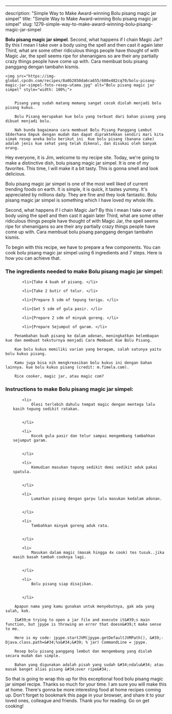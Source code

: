 ---
description: "Simple Way to Make Award-winning Bolu pisang magic jar simpel"
title: "Simple Way to Make Award-winning Bolu pisang magic jar simpel"
slug: 1279-simple-way-to-make-award-winning-bolu-pisang-magic-jar-simpel

<p>
	<strong>Bolu pisang magic jar simpel</strong>. 
	Second, what happens if I chain Magic Jar? By this I mean I take over a body using the spell and then cast it again later Third, what are some other ridiculous things people have thought of with Magic Jar, the spell seems ripe for shenanigans so are their any partially crazy things people have come up with. Cara membuat bolu pisang panggang dengan tambahn kismis.
</p>
<p>
	
	<img src="https://img-global.cpcdn.com/recipes/8a0b2850da6ca655/680x482cq70/bolu-pisang-magic-jar-simpel-foto-resep-utama.jpg" alt="Bolu pisang magic jar simpel" style="width: 100%;">
	
	
		Pisang yang sudah matang memang sangat cocok diolah menjadi bolu pisang kukus.
	
		Bolu Pisang merupakan kue bolu yang terbuat dari bahan pisang yang dibuat menjadi bolu.
	
		Nah bunda bagaimana cara membuat Bolu Pisang Panggang Lembut SEderhana Empuk dengan mudah dan dapat dipraktekkan sendiri mari kita simak resep aneka bolu berikut ini  Kue bolu pisang (banana cake) adalah jenis kue sehat yang telah dikenal, dan disukai oleh banyak orang.
	
</p>
<p>
	Hey everyone, it is Jim, welcome to my recipe site. Today, we're going to make a distinctive dish, bolu pisang magic jar simpel. It is one of my favorites. This time, I will make it a bit tasty. This is gonna smell and look delicious.
</p>
	
<p>
	Bolu pisang magic jar simpel is one of the most well liked of current trending foods on earth. It is simple, it is quick, it tastes yummy. It's appreciated by millions daily. They are fine and they look fantastic. Bolu pisang magic jar simpel is something which I have loved my whole life.
</p>
<p>
	Second, what happens if I chain Magic Jar? By this I mean I take over a body using the spell and then cast it again later Third, what are some other ridiculous things people have thought of with Magic Jar, the spell seems ripe for shenanigans so are their any partially crazy things people have come up with. Cara membuat bolu pisang panggang dengan tambahn kismis.
</p>

<p>
To begin with this recipe, we have to prepare a few components. You can cook bolu pisang magic jar simpel using 6 ingredients and 7 steps. Here is how you can achieve that.
</p>

<h3>The ingredients needed to make Bolu pisang magic jar simpel:</h3>

<ol>
	
		<li>{Take 4 buah of pisang. </li>
	
		<li>{Take 2 butir of telur. </li>
	
		<li>{Prepare 5 sdm of tepung terigu. </li>
	
		<li>{Get 5 sdm of gula pasir. </li>
	
		<li>{Prepare 2 sdm of minyak goreng. </li>
	
		<li>{Prepare Sejumput of garam. </li>
	
</ol>
<p>
	
		Penambahan buah pisang ke dalam adonan, meningkatkan kelembapan kue dan membuat teksturnya menjadi Cara Membuat Kue Bolu Pisang.
	
		Kue bolu kukus memiliki varian yang beragam, salah satunya yaitu bolu kukus pisang.
	
		Kamu juga bisa nih mengkreasikan bolu kukus ini dengan bahan lainnya. kue bolu kukus pisang (credit: m.fimela.com).
	
		Rice cooker, magic jar, atau magic com?
	
</p>

<h3>Instructions to make Bolu pisang magic jar simpel:</h3>

<ol>
	
		<li>
			Olesi terlebih dahulu tempat magic dengan mentega lalu kasih tepung sedikit ratakan.
			
			
		</li>
	
		<li>
			Kocok gula pasir dan telur sampai mengembang tambahkan sejumput garam.
			
			
		</li>
	
		<li>
			Kemudian masukan tepung sedikit demi sedikit aduk pakai spatula.
			
			
		</li>
	
		<li>
			Lumatkan pisang dengan garpu lalu masukan kedalam adonan.
			
			
		</li>
	
		<li>
			Tambahkan minyak goreng aduk rata.
			
			
		</li>
	
		<li>
			Masukan dalam magic (masak hingga 4x cook) tes tusuk..jika masih basah tambah cooknya lagi.
			
			
		</li>
	
		<li>
			Bolu pisang siap disajikan.
			
			
		</li>
	
</ol>

<p>
	
		Apapun nama yang kamu gunakan untuk menyebutnya, gak ada yang salah, kok.
	
		I&#39;m trying to open a jar file and execute it&#39;s main function, but jpype is throwing an error that doesn&#39;t make sense to me.
	
		Here is my code: jpype.startJVM(jpype.getDefaultJVMPath(), &#39;-Djava.class.path=&#34;%s&#34;&#39; % jar) CommandLine = jpype.
	
		Resep bolu pisang panggang lembut dan mengembang yang diolah secara mudah dan simple.
	
		Bahan yang digunakan adalah pisah yang sudah &#34;ndalu&#34; atau masak banget alias pisang &#34;over ripe&#34;.
	
</p>

<p>
	So that is going to wrap this up for this exceptional food bolu pisang magic jar simpel recipe. Thanks so much for your time. I am sure you will make this at home. There's gonna be more interesting food at home recipes coming up. Don't forget to bookmark this page in your browser, and share it to your loved ones, colleague and friends. Thank you for reading. Go on get cooking!
</p>
